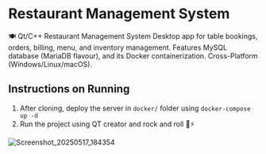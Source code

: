 # Restaurant Management System
🍽️ Qt/C++ Restaurant Management System Desktop app for table bookings, orders, billing, menu, and inventory management. Features MySQL database (MariaDB flavour), and its Docker containerization. Cross-Platform (Windows/Linux/macOS).


## Instructions on Running
1. After cloning, deploy the server in `docker/` folder using `docker-compose up -d`
2. Run the project using QT creator and rock and roll 🎸⚡

![Screenshot_20250517_184354](https://github.com/user-attachments/assets/45d635ab-021b-4ebe-8db8-fd5ab7a56209)
